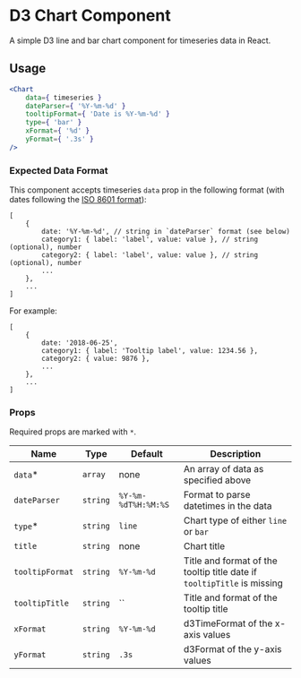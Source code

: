 D3 Chart Component
===

A simple D3 line and bar chart component for timeseries data in React.

## Usage

```jsx
<Chart
	data={ timeseries }
	dateParser={ '%Y-%m-%d' }
	tooltipFormat={ 'Date is %Y-%m-%d' }
	type={ 'bar' }
	xFormat={ '%d' }
	yFormat={ '.3s' }
/>
```

### Expected Data Format
This component accepts timeseries `data` prop in the following format (with dates following the [ISO 8601 format](https://en.wikipedia.org/wiki/ISO_8601)):
```
[
	{
		date: '%Y-%m-%d', // string in `dateParser` format (see below)
		category1: { label: 'label', value: value }, // string (optional), number
		category2: { label: 'label', value: value }, // string (optional), number
		...
	},
	...
]
```
For example:
```
[
	{
		date: '2018-06-25',
		category1: { label: 'Tooltip label', value: 1234.56 },
		category2: { value: 9876 },
		...
	},
	...
]
```

### Props
Required props are marked with `*`.

Name | Type | Default | Description
--- | --- | --- | ---
`data`* | `array` | none | An array of data as specified above
`dateParser` | `string` | `%Y-%m-%dT%H:%M:%S` | Format to parse datetimes in the data
`type`* | `string` | `line` | Chart type of either `line` or `bar`
`title` | `string` | none | Chart title
`tooltipFormat` | `string` | `%Y-%m-%d` | Title and format of the tooltip title date if `tooltipTitle` is missing
`tooltipTitle` | `string` | `` | Title and format of the tooltip title
`xFormat` | `string` | `%Y-%m-%d` | d3TimeFormat of the x-axis values
`yFormat` | `string` | `.3s` | d3Format of the y-axis values
